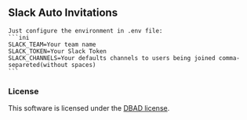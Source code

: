 ## Slack Auto Invitations

    Just configure the environment in .env file:
    ```ini
    SLACK_TEAM=Your team name
    SLACK_TOKEN=Your Slack Token
    SLACK_CHANNELS=Your defaults channels to users being joined comma-separeted(without spaces)
    ```
### License

This software is licensed under the [DBAD license](http://www.dbad-license.org/).
